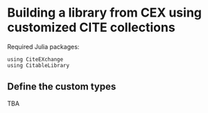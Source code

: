 # Building a library from CEX using customized CITE collections


Required Julia packages:

```@example library
using CiteEXchange
using CitableLibrary
```

## Define the custom types

TBA